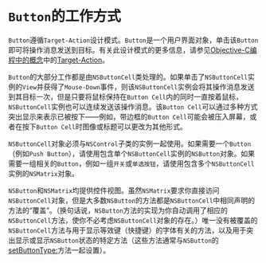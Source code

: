 # `Button`的工作方式

`Button`遵循`Target-Action`设计模式。`Button`是一个用户界面对象，单击该`Button`即可将操作消息发送到目标。有关此设计模式的更多信息，请参见[Objective-C编程中的概念]()中的[Target-Action]()。

`Button`的大部分工作都是由`NSButtonCell`类处理的。如果单击了`NSButtonCell`实例的`View`并获得了`Mouse-Down`事件，则该`NSButtonCell`实例会将其操作消息发送到其目标一次，但是只要将鼠标保持在`Button Cell`内的同时一直按着鼠标，`NSButtonCell`实例也可以连续发送该操作消息。该`Button Cell`可以通过多种方式突出显示来表示已被按下——例如，带边框的`Button Cell`可能会被压入屏幕，或者在按下`Button Cell`时图像或标题可以更改为其他形式。

`NSButtonCell`对象必须与`NSControl`子类的实例一起使用。如果需要一个`Button`（例如`Push Button`），请使用包含单个`NSButtonCell`实例的`NSButton`对象。如果需要一组相关的`Button`，例如一组`开关`或`单选按钮`，请使用包含多个`NSButtonCell`实例的`NSMatrix`对象。

`NSButton`和`NSMatrix`均提供控件视图。虽然`NSMatrix`要求你直接访问`NSButtonCell`对象，但是大多数`NSButton`的方法都是`NSButtonCell`中相同声明的方法的“覆盖”。（换句话说，`NSButton`方法的实现为你自动调用了相应的`NSButtonCell`方法，使你不必考虑`NSButtonCell`对象的存在。）唯一没有被覆盖的`NSButtonCell`方法与用于显示等效键（快捷键）的字体有关的方法，以及用于突出显示或显示`NSButton`状态的特定方法（这些方法通常与`NSButton`的[setButtonType:]()方法一起设置）。